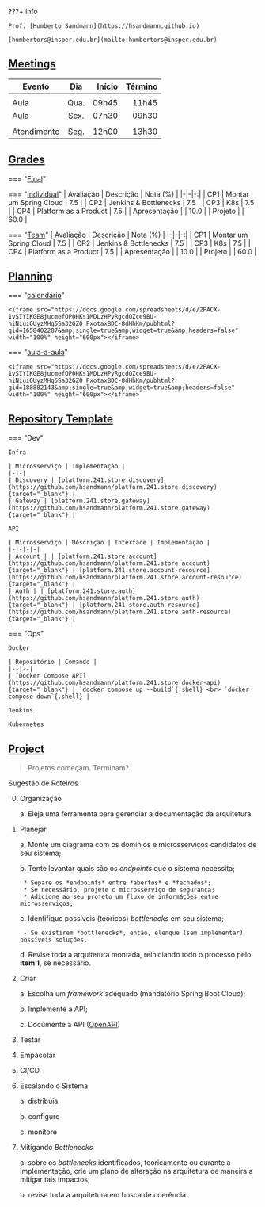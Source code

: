 
???+ info

    Prof. [Humberto Sandmann](https://hsandmann.github.io)

    [humbertors@insper.edu.br](mailto:humbertors@insper.edu.br)


## [Meetings](#meetings)

| Evento | Dia | Início | Término |
|-|:-:|-:|-:|
| | | | |
| Aula | Qua. | 09h45 | 11h45 |
| Aula | Sex. | 07h30 | 09h30 |
| | | | |
| Atendimento | Seg. | 12h00 | 13h30 |

## [Grades](#grades)

=== "[Final](#grades-final)"

=== "[Individual](#grades-individual)"
    | Avaliação | Descrição | Nota (%) |
    |-|-|-:|
    | CP1 | Montar um Spring Cloud | 7.5 |
    | CP2 | Jenkins & Bottlenecks | 7.5 |
    | CP3 | K8s | 7.5 |
    | CP4 | Platform as a Product | 7.5 |
    | Apresentação | | 10.0 |
    | Projeto | | 60.0 |

=== "[Team](#grades-team)"
    | Avaliação | Descrição | Nota (%) |
    |-|-|-:|
    | CP1 | Montar um Spring Cloud | 7.5 |
    | CP2 | Jenkins & Bottlenecks | 7.5 |
    | CP3 | K8s | 7.5 |
    | CP4 | Platform as a Product | 7.5 |
    | Apresentação | | 10.0 |
    | Projeto | | 60.0 |

## [Planning](#planning)

=== "[calendário](#calendario)"

    <iframe src="https://docs.google.com/spreadsheets/d/e/2PACX-1vSIYIKGE8jucmefQP0HKs1MDLzHPyRgcdOZce9BU-hiNiuiOUyzMHg5Sa32GZO_PxotaxBDC-8dHhKm/pubhtml?gid=1658402287&amp;single=true&amp;widget=true&amp;headers=false" width="100%" height="600px"></iframe>

=== "[aula-a-aula](#aula-aula)"

    <iframe src="https://docs.google.com/spreadsheets/d/e/2PACX-1vSIYIKGE8jucmefQP0HKs1MDLzHPyRgcdOZce9BU-hiNiuiOUyzMHg5Sa32GZO_PxotaxBDC-8dHhKm/pubhtml?gid=188882143&amp;single=true&amp;widget=true&amp;headers=false" width="100%" height="600px"></iframe>

## [Repository Template](#repository)

=== "Dev"

    Infra

    | Microsserviço | Implementação |
    |-|-|
    | Discovery | [platform.241.store.discovery](https://github.com/hsandmann/platform.241.store.discovery){target="_blank"} |
    | Gateway | [platform.241.store.gateway](https://github.com/hsandmann/platform.241.store.gateway){target="_blank"} |
    
    API

    | Microsserviço | Descrição | Interface | Implementação |
    |-|-|-|-|
    | Account | | [platform.241.store.account](https://github.com/hsandmann/platform.241.store.account){target="_blank"} | [platform.241.store.account-resource](https://github.com/hsandmann/platform.241.store.account-resource){target="_blank"} |
    | Auth | | [platform.241.store.auth](https://github.com/hsandmann/platform.241.store.auth){target="_blank"} | [platform.241.store.auth-resource](https://github.com/hsandmann/platform.241.store.auth-resource){target="_blank"} |

=== "Ops"

    Docker

    | Repositório | Comando |
    |--|--|
    | [Docker Compose API](https://github.com/hsandmann/platform.241.store.docker-api){target="_blank"} | `docker compose up --build`{.shell} <br> `docker compose down`{.shell} |

    Jenkins

    Kubernetes

## [Project](#project)

> Projetos começam. Terminam?
    
Sugestão de Roteiros

0. Organização

    a. Eleja uma ferramenta para gerenciar a documentação da arquitetura

1. Planejar

    a. Monte um diagrama com os domínios e microsserviços candidatos de seu sistema;

    b. Tente levantar quais são os *endpoints* que o sistema necessita;

        * Separe os *endpoints* entre *abertos* e *fechados*;
        * Se necessário, projete o microsserviço de segurança;
        * Adicione ao seu projeto um fluxo de informáções entre microsserviços;

    c. Identifique possíveis (teóricos) *bottlenecks* em seu sistema;

        - Se existirem *bottlenecks*, então, elenque (sem implementar) possíveis soluções.

    d. Revise toda a arquitetura montada, reiniciando todo o processo pelo **item 1**, se necessário.

2. Criar

    a. Escolha um *framework* adequado (mandatório Spring Boot Cloud);

    b. Implemente a API;

    c. Documente a API ([OpenAPI](https://springdoc.org/))

4. Testar

3. Empacotar

5. CI/CD

6. Escalando o Sistema

    a. distribuia

    b. configure
    
    c. monitore

7. Mitigando *Bottlenecks*

    a. sobre os *bottlenecks* identificados, teoricamente ou durante a implementação, crie um plano de alteração na arquitetura de maneira a mitigar tais impactos;

    b. revise toda a arquitetura em busca de coerência.
